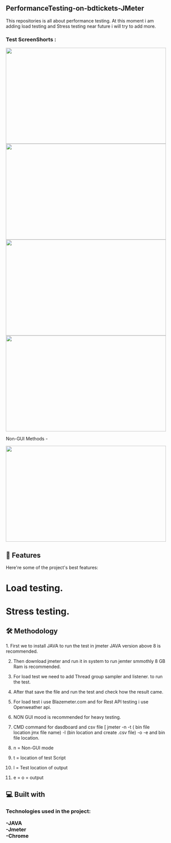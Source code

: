 <h2>PerformanceTesting-on-bdtickets-JMeter</h2> 

<p>This repositories is all about performance testing. At this moment i am adding load testing and Stress testing near future i will try to add more.</p>

<h3>Test ScreenShorts :</h3>

<img src = "https://github.com/user-attachments/assets/4490445c-7fd3-480a-9058-ae2ddd2eacf2" width="500" height="300">

<img src = "https://github.com/user-attachments/assets/e34e0d0a-99ce-4733-ac4e-5fe4ac534d39" width="500" height="300">

<img src = "https://github.com/user-attachments/assets/2185e66e-4ae7-4eaa-a4d5-6e932b2ec56d" width="500" height="300">

<img src = "https://github.com/user-attachments/assets/21267acf-aac9-4e11-997f-5b4b837b1c03" width="500" height="300">


<p>Non-GUI Methods - </p>


<img src = "https://github.com/user-attachments/assets/a4cb2746-5c4d-44a5-934d-ca58af022769" width="500" height="300">


<h2>🧐 Features </h2>

<p>
  Here're some of the project's best features:<br>
  
# Load testing.<br>
# Stress testing.
</p>

<h2>🛠️ Methodology</h2>

<p>
1. First we to install JAVA to run the test in jmeter JAVA version above 8 is recommended.<br>

2. Then download jmeter and run it in system to run jemter smmothly 8 GB Ram is recommended.<br>

3. For load test we need to add Thread group sampler and listener. to run the test.<br>

4. After that save the file and run the test and check how the result came.<br>

5. For load test i use Blazemeter.com and for Rest API testing i use Openweather api.<br>

6. NON GUI mood is recommended for heavy testing.<br>

7. CMD command for dasdboard and csv file [ jmeter -n -t ( bin file location jmx file name) -l (bin location and create .csv file) -o -e and bin file location.<br>
8.  n = Non-GUI mode <br>
9.  t = location of test Script <br>
10. l = Test location of output <br>
11. e =
 o = output    
</p>

<h2>💻 Built with </h2>

<h3>
  Technologies used in the project:<br>
  
-JAVA<br>
-Jmeter<br>
-Chrome
</h3>

